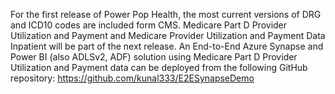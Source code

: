 For the first release of Power Pop Health, the most current versions of DRG and ICD10 codes are included form CMS. Medicare Part D Provider Utilization and Payment
and Medicare Provider Utilization and Payment Data Inpatient will be part of the next release. An End-to-End Azure Synapse and Power BI (also ADLSv2, ADF) solution using Medicare Part D Provider Utilization and Payment data can be deployed from the following GitHub repository: https://github.com/kunal333/E2ESynapseDemo 

